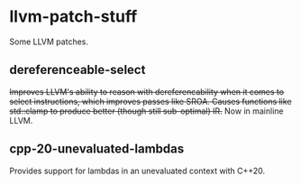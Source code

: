 # llvm-patch-stuff
Some LLVM patches.


## dereferenceable-select
~~Improves LLVM's ability to reason with dereferencability when it comes to select instructions, which improves passes like SROA. 
Causes functions like std::clamp to produce better (though still sub-optimal) IR.~~ Now in mainline LLVM.

## cpp-20-unevaluated-lambdas
Provides support for lambdas in an unevaluated context with C++20.
